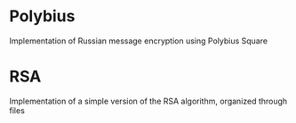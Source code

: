 # Polybius
Implementation of Russian message encryption using Polybius Square

# RSA
Implementation of a simple version of the RSA algorithm, organized through files
